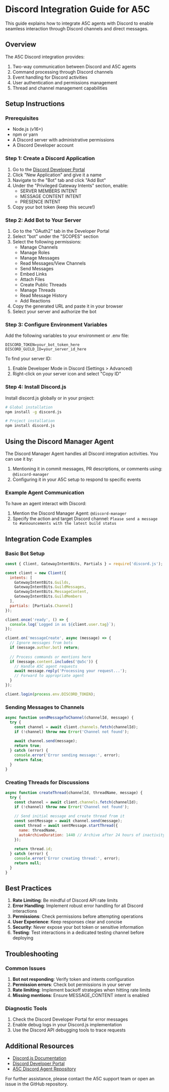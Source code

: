 # Discord Integration Guide for A5C

This guide explains how to integrate A5C agents with Discord to enable seamless interaction through Discord channels and direct messages.

## Overview

The A5C Discord integration provides:

1. Two-way communication between Discord and A5C agents
2. Command processing through Discord channels
3. Event handling for Discord activities
4. User authentication and permissions management
5. Thread and channel management capabilities

## Setup Instructions

### Prerequisites

- Node.js (v16+)
- npm or yarn
- A Discord server with administrative permissions
- A Discord Developer account

### Step 1: Create a Discord Application

1. Go to the [Discord Developer Portal](https://discord.com/developers/applications)
2. Click "New Application" and give it a name
3. Navigate to the "Bot" tab and click "Add Bot"
4. Under the "Privileged Gateway Intents" section, enable:
   - SERVER MEMBERS INTENT
   - MESSAGE CONTENT INTENT
   - PRESENCE INTENT
5. Copy your bot token (keep this secure!)

### Step 2: Add Bot to Your Server

1. Go to the "OAuth2" tab in the Developer Portal
2. Select "bot" under the "SCOPES" section
3. Select the following permissions:
   - Manage Channels
   - Manage Roles
   - Manage Messages
   - Read Messages/View Channels
   - Send Messages
   - Embed Links
   - Attach Files
   - Create Public Threads
   - Manage Threads
   - Read Message History
   - Add Reactions
4. Copy the generated URL and paste it in your browser
5. Select your server and authorize the bot

### Step 3: Configure Environment Variables

Add the following variables to your environment or .env file:

```
DISCORD_TOKEN=your_bot_token_here
DISCORD_GUILD_ID=your_server_id_here
```

To find your server ID:
1. Enable Developer Mode in Discord (Settings > Advanced)
2. Right-click on your server icon and select "Copy ID"

### Step 4: Install Discord.js

Install discord.js globally or in your project:

```bash
# Global installation
npm install -g discord.js

# Project installation
npm install discord.js
```

## Using the Discord Manager Agent

The Discord Manager Agent handles all Discord integration activities. You can use it by:

1. Mentioning it in commit messages, PR descriptions, or comments using: `@discord-manager`
2. Configuring it in your A5C setup to respond to specific events

### Example Agent Communication

To have an agent interact with Discord:

1. Mention the Discord Manager Agent: `@discord-manager`
2. Specify the action and target Discord channel: `Please send a message to #announcements with the latest build status`

## Integration Code Examples

### Basic Bot Setup

```javascript
const { Client, GatewayIntentBits, Partials } = require('discord.js');

const client = new Client({
  intents: [
    GatewayIntentBits.Guilds,
    GatewayIntentBits.GuildMessages,
    GatewayIntentBits.MessageContent,
    GatewayIntentBits.GuildMembers
  ],
  partials: [Partials.Channel]
});

client.once('ready', () => {
  console.log(`Logged in as ${client.user.tag}`);
});

client.on('messageCreate', async (message) => {
  // Ignore messages from bots
  if (message.author.bot) return;
  
  // Process commands or mentions here
  if (message.content.includes('@a5c')) {
    // Handle A5C agent requests
    await message.reply('Processing your request...');
    // Forward to appropriate agent
  }
});

client.login(process.env.DISCORD_TOKEN);
```

### Sending Messages to Channels

```javascript
async function sendMessageToChannel(channelId, message) {
  try {
    const channel = await client.channels.fetch(channelId);
    if (!channel) throw new Error('Channel not found');
    
    await channel.send(message);
    return true;
  } catch (error) {
    console.error('Error sending message:', error);
    return false;
  }
}
```

### Creating Threads for Discussions

```javascript
async function createThread(channelId, threadName, message) {
  try {
    const channel = await client.channels.fetch(channelId);
    if (!channel) throw new Error('Channel not found');
    
    // Send initial message and create thread from it
    const sentMessage = await channel.send(message);
    const thread = await sentMessage.startThread({
      name: threadName,
      autoArchiveDuration: 1440 // Archive after 24 hours of inactivity
    });
    
    return thread.id;
  } catch (error) {
    console.error('Error creating thread:', error);
    return null;
  }
}
```

## Best Practices

1. **Rate Limiting**: Be mindful of Discord API rate limits
2. **Error Handling**: Implement robust error handling for all Discord interactions
3. **Permissions**: Check permissions before attempting operations
4. **User Experience**: Keep responses clear and concise
5. **Security**: Never expose your bot token or sensitive information
6. **Testing**: Test interactions in a dedicated testing channel before deploying

## Troubleshooting

### Common Issues

1. **Bot not responding**: Verify token and intents configuration
2. **Permission errors**: Check bot permissions in your server
3. **Rate limiting**: Implement backoff strategies when hitting rate limits
4. **Missing mentions**: Ensure MESSAGE_CONTENT intent is enabled

### Diagnostic Tools

1. Check the Discord Developer Portal for error messages
2. Enable debug logs in your Discord.js implementation
3. Use the Discord API debugging tools to trace requests

## Additional Resources

- [Discord.js Documentation](https://discord.js.org/)
- [Discord Developer Portal](https://discord.com/developers/docs)
- [A5C Discord Agent Repository](https://github.com/a5c-ai/registry/tree/main/agents/communication)

For further assistance, please contact the A5C support team or open an issue in the GitHub repository.